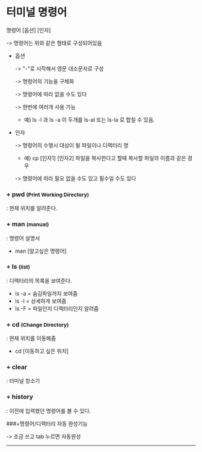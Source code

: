 # 터미널 명령어

명령어 [옵션] [인자] 

-> 명령어는 위와 같은 형태로 구성되어있음

+ 옵션

  -> "-"로 시작해서 영문 대소문자로 구성

  -> 명령어의 기능을 구체화

  -> 명령어에 따라 없을 수도 있다

  -> 한번에 여러개 사용 가능

  + 예) ls -l 과 ls -a 이 두개를 ls-al 또는 ls-la 로 합칠 수 있음. 

+ 인자

  -> 명령어의 수행시 대상이 될 파일이나 디렉터리 명

  + 예) cp [인자1] [인자2] 파일을 복사한다고 할때 복사할 파일의 이름과 같은 경우

  -> 명령어에 따라 필요 없을 수도 있고 필수일 수도 있다

  

### + pwd <small>(Print Working Directory) </small>

: 현재 위치를 알려준다. 

### + man <small>(manual)</small>

: 명령어 설명서

+ man [알고싶은 명령어]

### + ls <small>(list)</small>

: 디렉터리의 목록을 보여준다.

+ ls -a = 숨김파일까지 보여줌
+ ls -l = 상세하게 보여줌
+ ls -F = 파일인지 디렉터리인지 알려줌

### + cd <small>(Change Directory)</small>

: 현재 위치를 이동해줌

+ cd [이동하고 싶은 위치]

### + clear

: 터미널 청소기

### + history

: 이전에 입력했던 명령어를 볼 수 있다.

###+명령어/디렉터리 자동 완성기능

-> 조금 쓰고 tab 누르면 자동완성

-------------------------------


